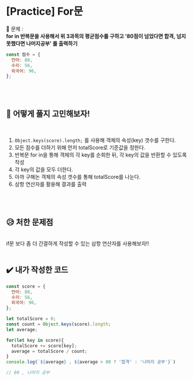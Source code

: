 
# [Practice] For문

💙 문제 :  
**for in 반복문을 사용해서 위 3과목의 평균점수를 구하고 '80점이 넘었다면 합격, 넘지 못했다면 나머지공부' 를 출력하기**

```javascript
const 점수 = {
  언어: 88,
  수리: 56,
  외국어: 96,
};
```

<br>
<br>

## 🤔 어떻게 풀지 고민해보자!

<br>

1. `Object.keys(score).length;` 를 사용해 객체의 속성(key) 갯수를 구한다.
2. 모든 점수를 더하기 위해 먼저 totalScore로 기준값을 정한다.
3. 반복문 for in을 통해 객체의 각 key를 순회한 뒤, 각 key의 값을 반환할 수 있도록 작성
4. 각 key의 값을 모두 더한다.
5. 아까 구해논 객체의 속성 갯수를 통해 totalScore를 나눈다.
6. 삼항 연산자를 활용해 결과를 출력 

<br>
<br>


## 😥 처한 문제점

<br>
if문 보다 좀 더 간결하게 작성할 수 있는 삼항 연산자를 사용해보자!!

<br>
<br>


## ✔️ 내가 작성한 코드

```javascript
const score = {
  언어: 88,
  수리: 56,
  외국어: 96,
};

let totalScore = 0;
const count = Object.keys(score).length;
let average;

for(let key in score){
  totalScore += score[key];
  average = totalScore / count;   
}
console.log(`${average} , ${average > 80 ? '합격' : '나머지 공부'}`)

// 80 , 나머지 공부
```

